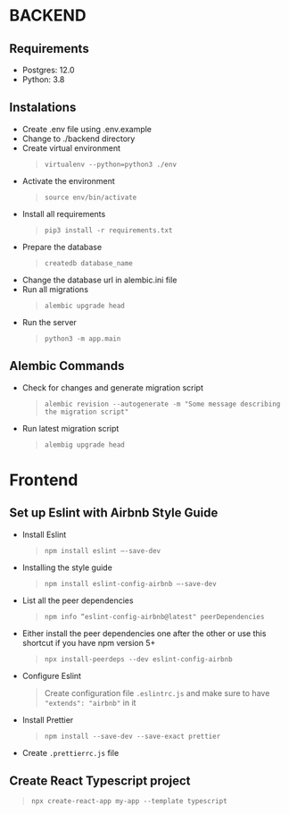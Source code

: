 # BACKEND

## Requirements

- Postgres: 12.0
- Python: 3.8

## Instalations

- Create .env file using .env.example
- Change to ./backend directory
- Create virtual environment
  > `virtualenv --python=python3 ./env`
- Activate the environment
  > `source env/bin/activate`
- Install all requirements
  > `pip3 install -r requirements.txt`
- Prepare the database
  > `createdb database_name`
- Change the database url in alembic.ini file
- Run all migrations
  > `alembic upgrade head`
- Run the server
  > `python3 -m app.main`

## Alembic Commands

- Check for changes and generate migration script

  > `alembic revision --autogenerate -m "Some message describing the migration script"`

- Run latest migration script

  > `alembig upgrade head`

# Frontend

## Set up Eslint with Airbnb Style Guide

- Install Eslint
  > `npm install eslint —-save-dev`
- Installing the style guide
  > `npm install eslint-config-airbnb —-save-dev`
- List all the peer dependencies
  > `npm info “eslint-config-airbnb@latest" peerDependencies`
- Either install the peer dependencies one after the other or use this shortcut if you have npm version 5+
  > `npx install-peerdeps --dev eslint-config-airbnb`
- Configure Eslint
  > Create configuration file `.eslintrc.js` and make sure to have `"extends": "airbnb"` in it
- Install Prettier
  > `npm install --save-dev --save-exact prettier`
- Create `.prettierrc.js` file

## Create React Typescript project

> `npx create-react-app my-app --template typescript`
